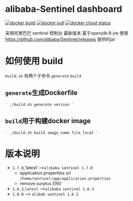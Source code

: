 # alibaba-Sentinel dashboard
[![docker build](https://img.shields.io/badge/docker%20build-passing-brightgreen)](https://hub.docker.com/r/hb0730/alibaba-sentinel)
[![docker pull](https://badgen.net/docker/pulls/hb0730/alibaba-sentinel)](https://hub.docker.com/r/hb0730/alibaba-sentinel)
[![docker cloud status](https://img.shields.io/badge/docker%20build-automated-066da5)](https://hub.docker.com/r/hb0730/alibaba-sentinel)

采用阿里巴巴 sentinel 控制台 最新版本
基于openjdk:8-jre
使用 https://github.com/alibaba/Sentinel/releases 提供的jar
# 如何使用 build
 `build.sh` 有两个子命令 `generate` `build`
 ## `generate`生成Dockerfile
	` ./build.sh generate version ` 
 ## `build`用于构建docker image
	` ./build.sh build image_name file_local `
# 版本说明
 * `1.7.0`,'latest'-->`alibaba sentinel 1.7.0`
   + application.properties url `/home/sentinel/app/application.properties`
   + remove surplus ENV
 * `1.6.3`,`latest` -->`alibaba sentinel 1.6.3`
 * `1.0.0` --> `alibab sentinel 1.6.2`
